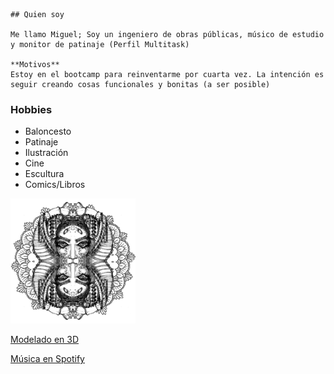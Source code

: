     ## Quien soy

    Me llamo Miguel; Soy un ingeniero de obras públicas, músico de estudio y monitor de patinaje (Perfil Multitask)

    **Motivos**
    Estoy en el bootcamp para reinventarme por cuarta vez. La intención es seguir creando cosas funcionales y bonitas (a ser posible)

### Hobbies
* Baloncesto
* Patinaje 
* Ilustración
* Cine
* Escultura
* Comics/Libros


<img src="assets\Biomecanica DRACULA sintexto low (1).jpg" width=200px alt="Biomecanica">

<a href="https://www.instagram.com/p/B19chEHiL8Z">Modelado en 3D

<a href="https://open.spotify.com/artist/72O7A8lThFEDRGqJYkPlAH">Música en Spotify
  
  
  
  



